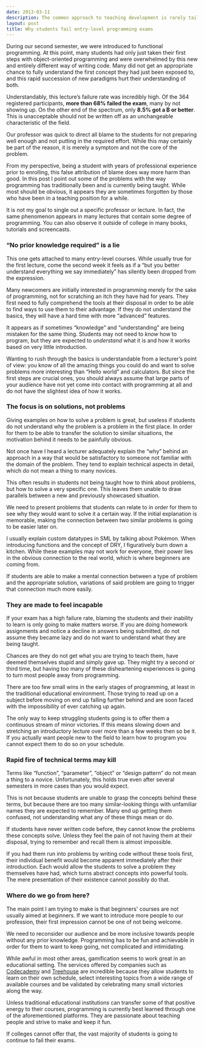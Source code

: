 ```yaml
---
date: 2013-03-11
description: The common approach to teaching development is rarely tailored to newcomers, which often results in high failure rates and large numbers of dropouts.
layout: post
title: Why students fail entry-level programming exams
---
```


During our second semester, we were introduced to functional programming. At
this point, many students had only just taken their first steps with
object-oriented programming and were overwhelmed by this new and entirely
different way of writing code. Many did not get an appropriate chance to fully
understand the first concept they had just been exposed to, and this rapid
succession of new paradigms hurt their understanding of both.

Understandably, this lecture’s failure rate was incredibly high. Of the 364
registered participants, __more than 68% failed the exam__, many by not showing
up. On the other end of the spectrum, only __8.5% got a B or better__. This is
unacceptable should not be written off as an unchangeable characteristic of the
field.

Our professor was quick to direct all blame to the students for not preparing
well enough and not putting in the required effort. While this may certainly be
part of the reason, it is merely a symptom and not the core of the problem.

From my perspective, being a student with years of professional experience prior
to enrolling, this false attribution of blame does way more harm than good. In
this post I point out some of the problems with the way programming has
traditionally been and is currently being taught. While most should be obvious,
it appears they are sometimes forgotten by those who have been in a teaching
position for a while.

It is not my goal to single out a specific professor or lecture. In fact, the
same phenomenon appears in many lectures that contain some degree of
programming. You can also observe it outside of college in many books, tutorials
and screencasts.


### “No prior knowledge required” is a lie

This one gets attached to many entry-level courses. While usually true for the
first lecture, come the second week it feels as if a “but you better understand
everything we say immediately” has silently been dropped from the expression.

Many newcomers are initially interested in programming merely for the sake of
programming, not for scratching an itch they have had for years. They first need
to fully comprehend the tools at their disposal in order to be able to find ways
to use them to their advantage. If they do not understand the basics, they will
have a hard time with more “advanced” features.

It appears as if sometimes “knowledge” and “understanding” are being mistaken
for the same thing. Students may not need to *know* how to program, but they are
expected to *understand* what it is and how it works based on very little
introduction.

Wanting to rush through the basics is understandable from a lecturer’s point of
view: you know of all the amazing things you could do and want to solve problems
more interesting than “Hello world” and calculators. But since the first steps
are crucial ones, you should always assume that large parts of your audience
have not yet come into contact with programming at all and do not have the
slightest idea of how it works.


### The focus is on solutions, not problems

Giving examples on how to solve a problem is great, but useless if students do
not understand why the problem is a problem in the first place. In order for
them to be able to transfer the solution to similar situations, the motivation
behind it needs to be painfully obvious.

Not once have I heard a lecturer adequately explain the “why” behind an
approach in a way that would be satisfactory to someone not familiar with the
domain of the problem. They tend to explain technical aspects in detail, which
do not mean a thing to many novices.

This often results in students not being taught how to think about problems, but
how to solve a very specific one. This leaves them unable to draw parallels
between a new and previously showcased situation.

We need to present problems that students can relate to in order for them to see
why they would want to solve it a certain way. If the initial explanation is
memorable, making the connection between two similar problems is going to be
easier later on.

I usually explain custom datatypes in SML by talking about Pokémon. When
introducing functions and the concept of DRY, I figuratively burn down a
kitchen. While these examples may not work for everyone, their power lies in the
obvious connection to the real world, which is where beginners are coming from.

If students are able to make a mental connection between a type of problem and
the appropriate solution, variations of said problem are going to trigger that
connection much more easily.


### They are made to feel incapable

If your exam has a high failure rate, blaming the students and their inability
to learn is only going to make matters worse. If you are doing homework
assignments and notice a decline in answers being submitted, do not assume they
became lazy and do not want to understand what they are being taught.

Chances are they do not get what you are trying to teach them, have deemed
themselves stupid and simply gave up. They might try a second or third time, but
having too many of these disheartening experiences is going to turn most people
away from programming.

There are too few small wins in the early stages of programming, at least in the
traditional educational environment. Those trying to read up on a subject before
moving on end up falling further behind and are soon faced with the
impossibility of ever catching up again.

The only way to keep struggling students going is to offer them a continuous
stream of minor victories. If this means slowing down and stretching an
introductory lecture over more than a few weeks then so be it. If you actually
want people new to the field to learn how to program you cannot expect them to
do so on your schedule.


### Rapid fire of technical terms may kill

Terms like “function”, “parameter”, “object” or “design pattern” do not mean a
thing to a novice. Unfortunately, this holds true even after several semesters
in more cases than you would expect.

This is not because students are unable to grasp the concepts behind these
terms, but because there are too many similar-looking things with unfamiliar
names they are expected to remember. Many end up getting them confused, not
understanding what any of these things mean or do.

If students have never written code before, they cannot know the problems these
concepts solve. Unless they feel the pain of not having them at their disposal,
trying to remember and recall them is almost impossible.

If you had them run into problems by writing code without these tools first,
their individual benefit would become apparent immediately after their
introduction. Each would allow the students to solve a problem they themselves
have had, which turns abstract concepts into powerful tools. The mere
presentation of their existence cannot possibly do that.


### Where do we go from here?

The main point I am trying to make is that beginners' courses are not usually
aimed at beginners. If we want to introduce more people to our profession, their
first impression cannot be one of not being welcome.

We need to reconsider our audience and be more inclusive towards people without
any prior knowledge. Programming has to be fun and achievable in order for them
to want to keep going, not complicated and intimidating.

While awful in most other areas, gamification seems to work great in an
educational setting. The services offered by companies such as
[Codecademy](http://codecademy.com/) and
[Treehouse](http://referrals.trhou.se/dhabersack) are incredible because they
allow students to learn on their own schedule, select interesting topics from a
wide range of available courses and be validated by celebrating many small
victories along the way.

Unless traditional educational institutions can transfer some of that positive
energy to their courses, programming is currently best learned through one of
the aforementioned platforms. They are passionate about teaching people and
strive to make and keep it fun.

If colleges cannot offer that, the vast majority of students is going to
continue to fail their exams.
